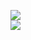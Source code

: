 [![](https://img.shields.io/badge/Made%20With-Github%20Spray-lightgrey.svg?style=for-the-badge&logo=github)](https://github.com/Annihil/github-spray#28741)  
[![](https://i.imgur.com/2DrTn0Z.gif)](https://github.com/Annihil/github-spray)
